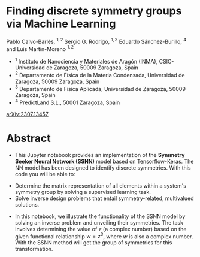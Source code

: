 # Finding discrete symmetry groups via Machine Learning

Pablo Calvo-Barlés, $^{1, 2}$ Sergio G. Rodrigo, $^{1, 3}$ Eduardo Sánchez-Burillo, $^{4}$ and Luis Martín-Moreno $^{1, 2}$

+ $^{1}$ Instituto de Nanociencia y Materiales de Aragón (INMA), CSIC-Universidad de Zaragoza, 50009 Zaragoza, Spain
+ $^{2}$ Departamento de Física de la Materia Condensada, Universidad de Zaragoza, 50009 Zaragoza, Spain
+ $^{3}$ Departamento de Física Aplicada, Universidad de Zaragoza, 50009 Zaragoza, Spain
+ $^{4}$ PredictLand S.L., 50001 Zaragoza, Spain

[arXiv:2307.13457](https://arxiv.org/abs/2307.13457)

# Abstract

+ This Jupyter notebook provides an implementation of the **Symmetry Seeker Neural Network (SSNN)** model based on Tensorflow-Keras. The NN model has been designed to identify discrete symmetries. With this code you will be able to:
 - Determine the matrix representation of all elements within a system's symmetry group by solving a supervised learning task.
 - Solve inverse design problems that entail symmetry-related, multivalued solutions.
+ In this notebook, we illustrate the functionality of the SSNN model by solving an inverse problem and unveiling their symmetries. The task involves determining the value of $z$ (a complex number) based on the given functional relationship $w=z^3$, where $w$ is also a complex number. With the SSNN method will get the group of symmetries for this transformation.
